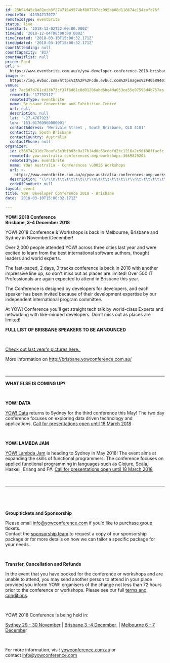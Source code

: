 ```yaml
---
id: 28b54d45e8a82ecb3f27471649574bf807707cc995bb08d118674e154eafc76f
remoteId: '41354717072'
remoteIdType: eventbrite
status: live
timeStart: '2018-12-02T22:00:00.000Z'
timeEnd: '2018-12-04T08:00:00.000Z'
timeCreated: '2018-03-10T15:00:32.171Z'
timeUpdated: '2018-03-10T15:00:32.171Z'
countAttending: null
countCapacity: '817'
countWaitlist: null
price: Paid
url: >-
  https://www.eventbrite.com.au/e/yow-developer-conference-2018-brisbane-tickets-41354717072?aff=ebapi
image: >-
  https://img.evbuc.com/https%3A%2F%2Fcdn.evbuc.com%2Fimages%2F40589401%2F107761646913%2F1%2Foriginal.jpg?s=e0fe6d542585fb53d8e44210f74733b0
venue:
  id: 7ac5d7d761cd33b73cf37f6d61c0d01206abd6be4da053ce55e07596d4b757aa
  remoteId: '17792317'
  remoteIdType: eventbrite
  name: Brisbane Convention and Exhibition Centre
  url: null
  description: null
  lat: '-27.4767923'
  lon: '153.01769960000001'
  contactAddress: 'Merivale Street , South Brisbane, QLD 4101'
  contactCity: South Brisbane
  contactCountry: Australia
  contactPhone: null
organizer:
  id: c36674281dc7beefa3e3bfb03c0a27b14d0c63cdefd2bc1216a2c90f08ffacfc
  remoteId: yow-australia-conferences-amp-workshops-3669825205
  remoteIdType: eventbrite
  name: YOW! Australia - Conferences \u0026 Workshops
  url: >-
    https://www.eventbrite.com.au/o/yow-australia-conferences-amp-workshops-3669825205
  description: "\\r\\n\t\t\t\t\t\t\\r\\n\t\t\t\t\t\t\\r\\n\t\t\t\t\t\t\\r\\n\t\t\t\t\t\t\\r\\n\t\t\t\t\t\t\\r\\n\t\t\t\t\t\t\\r\\n\t\t\t\t\t\t\\r\\n\t\t\t\t\t\t\\r\\n\t\t\t\t\t\t\\r\\n\t\t\t\t\t\t\\r\\n\t\t\t\t\t\t\\r\\n\t\t\t\t\t\t\\r\\n\t\t\t\t\t\t\\r\\n\t\t\t\t\t\t\\r\\n\t\t\t\t\t\t\\r\\n\t\t\t\t\t\t\\r\\n\t\t\t\t\t\t\\r\\n\t\t\t\t\t\t\\r\\n\t\t\t\t\t\t\\r\\n\t\t\t\t\t\t\\r\\n\t\t\t\t\t\t\\r\\n\t\t\t\t\t\t\\r\\n\t\t\t\t\t\t\\r\\n\t\t\t\t\t\t\\r\\n\t\t\t\t\t\t\\r\\n\t\t\t\t\t\t\\r\\n\t\t\t\t\t\t\\r\\n\t\t\t\t\t\t\\r\\n\t\t\t\t\t\t\\r\\n\t\t\t\t\t\t\\r\\n\t\t\t\t\t\t\\r\\n\t\t\t\t\t\t\\r\\n\t\t\t\t\t\t\\r\\n\t\t\t\t\t\t\\r\\n\t\t\t\t\t\t\\r\\n\t\t\t\t\t\t\\r\\n\t\t\t\t\t\t\\r\\n\t\t\t\t\t\t\\r\\n\t\t\t\t\t\t\\r\\n\t\t\t\t\t\t\\r\\n\t\t\t\t\t\t\\r\\n\t\t\t\t\t\t\\r\\n\t\t\t\t\t\t\\r\\n\t\t\t\t\t\t\\r\\n"
  codeOfConduct: null
layout: event
title: YOW! Developer Conference 2018 - Brisbane
date: '2018-03-10T15:00:32.171Z'

---
```

<P><SPAN><STRONG><STRONG><STRONG>YOW! 2018 Conference<BR></STRONG></STRONG></STRONG></SPAN><STRONG>Brisbane, 3-4 December 2018</STRONG></P>
<P>YOW! 2018 Conference &amp; Workshops is back in Melbourne, Brisbane and Sydney in November/December!</P>
<P>Over 2,000 people attended YOW! across three cities last year and were excited to learn from the best international software authors, thought leaders and world experts.</P>
<P>The fast-paced, 2 days, 3 tracks conference is back in 2018 with another impressive line up, so don't miss out as places are limited! Over 500 IT Professionals are again expected to attend in Brisbane this year. </P>
<P>The Conference is designed by developers for developers, and each speaker has been invited because of their development expertise by our independent international program committee.</P>
<P>At YOW! Conference you'll get straight tech talk by world-class Experts and networking with like-minded developers. Don't miss out as places are limited!</P>
<P><STRONG>FULL LIST OF BRISBANE SPEAKERS TO BE ANNOUNCED</STRONG></P>
<P><STRONG><BR></STRONG></P>
<P><A HREF="https://flic.kr/s/aHsmbnST7D" TARGET="_blank" REL="noopener noreferrer nofollow">Check out last year's pictures here. </A></P>
<P><SPAN>More information on <SPAN><A HREF="http://brisbane.yowconference.com.au/" TARGET="_blank" REL="noopener noreferrer nofollow">http://brisbane.yowconference.com.au/</A></SPAN></SPAN></P>
<P><SPAN> </SPAN></P>
<HR>
<P><STRONG>WHAT ELSE IS COMING UP?</STRONG></P>
<P><STRONG><BR></STRONG></P>
<DIV>
<P><STRONG>YOW! DATA</STRONG></P>
</DIV>
<P><A HREF="http://data.yowconference.com.au/" TARGET="_blank" REL="noopener noreferrer nofollow">YOW! Data</A> returns to Sydney for the third conference this May! The two day conference focuses on exploring data driven technology and applications. <A HREF="http://data.yowconference.com.au/call-for-presentations/" TARGET="_blank" REL="noopener noreferrer nofollow">Call for presentations open until 18 March 2018</A></P>
<P><BR></P>
<P><STRONG>YOW! LAMBDA JAM</STRONG></P>
<P><A HREF="http://lambdajam.yowconference.com.au/" TARGET="_blank" REL="noopener noreferrer nofollow">YOW! Lambda Jam</A> is heading to Sydney in May 2018! The event aims at expanding the skills of functional programmers. The conference focuses on applied functional programming in languages such as Clojure, Scala, Haskell, Erlang and F#. <A HREF="http://lambdajam.yowconference.com.au/call-for-presentations/" TARGET="_blank" REL="noopener noreferrer nofollow">Call for presentations open until 18 March 2018</A></P>
<P><BR></P>
<HR>
<P><BR></P>
<P><BR></P>
<P><SPAN><STRONG>Group tickets and Sponsorship</STRONG> </SPAN></P>
<P><SPAN>Please email <A HREF="mailto:info@yowconference.com" TARGET="_blank" REL="noopener noreferrer nofollow">info@yowconference.com</A> if you'd like to purchase group tickets. </SPAN><BR><SPAN>Contact the <A HREF="mailto:sponsorship@yowconference.com" TARGET="_blank" REL="noopener noreferrer nofollow">sponsorship team</A> to request a copy of our sponsorship package or for more details on how we can tailor a specific package for your needs.</SPAN></P>
<P><SPAN> </SPAN></P>
<P><SPAN><STRONG>Transfer, Cancellation and Refunds</STRONG> </SPAN></P>
<P><SPAN>In the event that you have booked for the conference or workshops and are unable to attend, you may send another person to attend in your place provided you inform YOW! organisers of the change not less than 72 hours prior to the conference or workshops. Please see our full <A HREF="http://yowconference.com.au/terms-conditions/" TARGET="_blank" REL="noopener noreferrer nofollow">terms and conditions</A>.</SPAN></P>
<P><SPAN> </SPAN></P>
<P>YOW! 2018 Conference is being held in: </P>
<P><A HREF="http://sydney.yowconference.com.au/" TARGET="_blank" REL="noopener noreferrer nofollow">Sydney 29 - 30 November</A> | <A HREF="http://brisbane.yowconference.com.au/" TARGET="_blank" REL="noopener noreferrer nofollow">Brisbane 3 -4 December </A> | <A HREF="http://melbourne.yowconference.com.au/" TARGET="_blank" REL="noopener noreferrer nofollow">Melbourne 6 - 7 Decembe</A>r</P>
<P><SPAN> <SPAN> </SPAN></SPAN></P>
<P><SPAN>For more information, visit <A HREF="http://yowconference.com.au/" TARGET="_blank" REL="noopener noreferrer nofollow">yowconference.com.au</A> or contact <A HREF="mailto:info@yowconference.com" TARGET="_blank" REL="noopener noreferrer nofollow">info@yowconference.com</A></SPAN></P>
